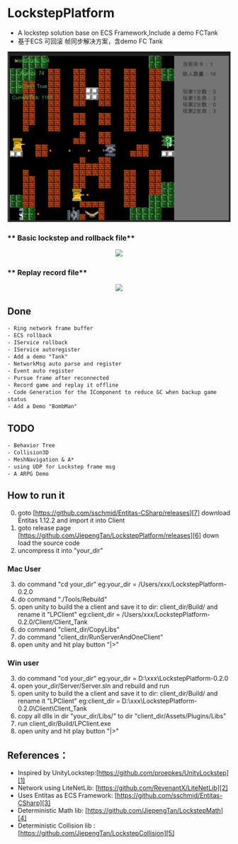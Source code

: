 # LockstepPlatform 
- A lockstep solution base on ECS Framework,Include a demo FCTank 
- 基于ECS 可回滚 帧同步解决方案，含demo  FC Tank 


<p align="center"> <img src="https://github.com/JiepengTan/JiepengTan.github.io/blob/master/assets/img/blog/Show/game_pic.png?raw=true" width="512"/></p>


### ** Basic lockstep and rollback file**
<p align="center"><img src="https://github.com/JiepengTan/JiepengTan.github.io/blob/master/assets/img/blog/Show/lockstepgifbig.gif?raw=true" width="512"></p>

### ** Replay record file**
<p align="center"><img src="https://github.com/JiepengTan/JiepengTan.github.io/blob/master/assets/img/blog/Show/lsp_recode_file2.gif?raw=true" width="940"></p>

## **Done**
    - Ring network frame buffer
    - ECS rollback
    - IService rollback
    - IService autoregister
    - Add a demo "Tank"
    - NetworkMsg auto parse and register
    - Event auto register
    - Pursue frame after reconnected
    - Record game and replay it offline
    - Code Generation for the IComponent to reduce GC when backup game status
    - Add a Demo "BombMan"

## **TODO**
    - Behavior Tree 
    - Collision3D
    - MeshNavigation & A* 
    - using UDP for Lockstep frame msg
    - A ARPG Demo

## **How to run it**
0. goto [https://github.com/sschmid/Entitas-CSharp/releases][7] download Entitas 1.12.2 and import it into Client
1. goto release page  [https://github.com/JiepengTan/LockstepPlatform/releases][6] down load the source code 
2. uncompress it into "your_dir"

### Mac User
3. do command "cd your_dir"   eg:your_dir = /Users/xxx/LockstepPlatform-0.2.0 
4. do command "./Tools/Rebuild"
5. open unity to build the a client and save it to dir: client_dir/Build/    and rename it "LPClient"  eg:client_dir = /Users/xxx/LockstepPlatform-0.2.0/Client/Client_Tank
6. do command "client_dir/CopyLibs"
7. do command "client_dir/RunServerAndOneClient"
8. open unity and hit play button "|>"

### Win user
3. do command "cd your_dir"   eg:your_dir = D:\xxx\LockstepPlatform-0.2.0 
4. open your_dir/Server/Server.sln and rebuild and run
5. open unity to build the a client and save it to dir: client_dir/Build/    and rename it "LPClient"  eg:client_dir = D:\xxx\LockstepPlatform-0.2.0\Client\Client_Tank
6. copy all dlls in dir "your_dir/Libs/"  to dir "client_dir/Assets/Plugins/Libs"
7. run client_dir/Build/LPClient.exe
8. open unity and hit play button "|>"


## **References：** 
- Inspired by UnityLockstep:[https://github.com/proepkes/UnityLockstep][1] 
- Network using LiteNetLib: [https://github.com/RevenantX/LiteNetLib][2] 
- Uses Entitas as ECS Framework: [https://github.com/sschmid/Entitas-CSharp][3] 
- Deterministic Math lib: [https://github.com/JiepengTan/LockstepMath][4] 
- Deterministic Collision lib  : [https://github.com/JiepengTan/LockstepCollision][5] 



 [1]: https://github.com/proepkes/UnityLockstep
 [2]: https://github.com/RevenantX/LiteNetLib
 [3]: https://github.com/sschmid/Entitas-CSharp
 [4]: https://github.com/JiepengTan/LockstepMath
 [5]: https://github.com/JiepengTan/LockstepCollision
 [6]: https://github.com/JiepengTan/LockstepPlatform/releases
 [7]: https://github.com/sschmid/Entitas-CSharp/releases
